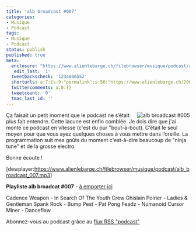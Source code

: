 ```yaml
---
title: 'alb broadcast #007'
categories:
- Musique
- Podcast
tags:
- Musique
- Podcast
status: publish
published: true
meta:
  enclosure: "https://www.alienlebarge.ch/filebrowser/musique/podcast/alb_broadcast_007.mp3\r\n14474157\r\naudio/mpeg"
  _edit_last: '1'
  tweetbackscheck: '1234606552'
  shorturls: a:7:{s:9:"permalink";s:56:"https://www.alienlebarge.ch/2008/03/18/alb-broadcast-007/";s:7:"tinyurl";s:25:"https://tinyurl.com/37bcyd";s:4:"isgd";s:17:"https://is.gd/ikdo";s:5:"bitly";s:18:"https://bit.ly/d4IJ";s:5:"snipr";s:22:"https://snipr.com/b9x79";s:5:"snurl";s:22:"https://snurl.com/b9x79";s:7:"snipurl";s:24:"https://snipurl.com/b9x79";}
  twittercomments: a:0:{}
  tweetcount: '0'
  tmac_last_id: ''
---
```

<a title="alb broadcast #007" href="https://dlgjp9x71cipk.cloudfront.net/2007/07/alb-broadcast-logo.png"><img title="alb broadcast #005" src="https://dlgjp9x71cipk.cloudfront.net/2007/07/alb-broadcast-logo.thumbnail.png" alt="alb broadcast #005" align="right" /></a>Ça faisait un petit moment que le podcast ne s’était plus fait entendre. Cette lacune est enfin comblée. Je dois dire que j'ai monté ce podcast en vitesse (c'est du pur "bout-à-bout). C’était le seul moyen pour que vous ayez quelques choses à vous mettre dans l’oreille. La programmation suit mes goûts du moment c'est-à-dire beaucoup de "ninja tune" et de la grosse electro.

Bonne écoute !

[dewplayer:https://www.alienlebarge.ch/filebrowser/musique/podcast/alb_broadcast_007.mp3]

<!--more-->

<strong>Playliste alb broadcat #007</strong> - <a title="Télécharger alb broadcast #007" href="https://www.alienlebarge.ch/filebrowser/musique/podcast/alb_broadcast_007.mp3">à emporter ici</a>

Cadence Weapon - In Search Of The Youth Crew
Ghislain Poirier - Ladies &amp; Gentleman
Spank Rock - Bump
Pest - Pat Pong
Feadz - Numanoid
Cursor Miner - Danceflaw

Abonnez-vous au podcast grâce au <a title="Flux RSS Podcast" href="feed://www.alienlebarge.ch/?feed=rss2&amp;category_name=podcast">flux RSS "podcast"</a>
